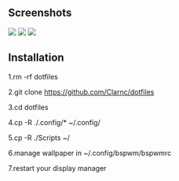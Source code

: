 ## Screenshots
![](https://i.imgur.com/K367Cb2.png)
![](https://imgur.com/Cbk4LOO.png)
![](https://imgur.com/dre3Pd0.png)


## Installation
1.rm -rf dotfiles

2.git clone https://github.com/Clarnc/dotfiles

3.cd dotfiles

4.cp -R ./.config/* ~/.config/

5.cp -R ./Scripts ~/

6.manage wallpaper in ~/.config/bspwm/bspwmrc

7.restart your display manager

